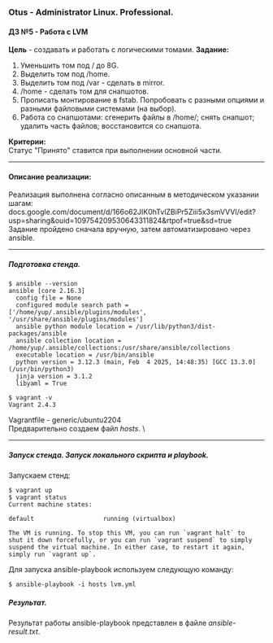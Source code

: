 ### **Otus - Administrator Linux. Professional.**  
#### **ДЗ №5 - Работа с LVM**  
**Цель** - создавать и работать с логическими томами.
**Задание:**
1) Уменьшить том под / до 8G.
2) Выделить том под /home.
3) Выделить том под /var - сделать в mirror.
4) /home - сделать том для снапшотов.
5) Прописать монтирование в fstab. Попробовать с разными опциями и разными файловыми системами (на выбор).
6) Работа со снапшотами: 
сгенерить файлы в /home/;
снять снапшот;
удалить часть файлов;
восстановится со снапшота.

**Критерии:**  
Статус "Принято" ставится при выполнении основной части.

****
#### **Описание реализации:**  
Реализация выполнена согласно описанным в методическом указании шагам: docs.google.com/document/d/166o62JIK0hTvlZBiPr5Ziii5x3smVVVI/edit?usp=sharing&ouid=109754209530643311824&rtpof=true&sd=true \
Задание пройдено сначала вручную, затем автоматизировано через ansible.


***
##### Подготовка стенда.
```
$ ansible --version
ansible [core 2.16.3]
  config file = None
  configured module search path = ['/home/yup/.ansible/plugins/modules', '/usr/share/ansible/plugins/modules']
  ansible python module location = /usr/lib/python3/dist-packages/ansible
  ansible collection location = /home/yup/.ansible/collections:/usr/share/ansible/collections
  executable location = /usr/bin/ansible
  python version = 3.12.3 (main, Feb  4 2025, 14:48:35) [GCC 13.3.0] (/usr/bin/python3)
  jinja version = 3.1.2
  libyaml = True

$ vagrant -v
Vagrant 2.4.3
```
Vagrantfile - generic/ubuntu2204\
Предварительно создаем файл *hosts*. \

***
##### Запуск стенда. Запуск локального скрипта и playbook.
Запускаем стенд:
```
$ vagrant up
$ vagrant status
Current machine states:

default                   running (virtualbox)

The VM is running. To stop this VM, you can run `vagrant halt` to
shut it down forcefully, or you can run `vagrant suspend` to simply
suspend the virtual machine. In either case, to restart it again,
simply run `vagrant up`.
```
Для запуска ansible-playbook используем следующую команду:
```
$ ansible-playbook -i hosts lvm.yml
```
##### Результат.
Результат работы ansible-playbook представлен в файле *ansible-result.txt*. 
